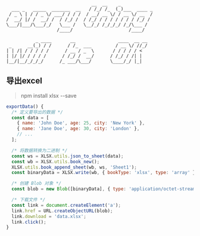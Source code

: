 
                                    __  __    _            
      ___ _   _____  _______  __   / /_/ /_  (_)___  ____ _
     / _ \ | / / _ \/ ___/ / / /  / __/ __ \/ / __ \/ __  /
    /  __/ |/ /  __/ /  / /_/ /  / /_/ / / / / / / / /_/ / 
    \___/|___/\___/_/   \___ /   \__/_/ /_/_/_/ /_/\___ /  
                       /____/                     /____/  
                       
               _ ____       __                ____  __ __
     _      __(_) / /      / /_  ___         / __ \/ //_/
    | | /| / / / / /      / __ / _  \       / / / / / <   
    | |/ |/ / / / /      / /_/ /  __/      / /_/ / /| |  
    |__/|__/_/_/_/      /_ ___/\___/       \____/_/ |_| 


## 导出excel
> npm install xlsx --save
```js
exportData() {
  /* 定义要导出的数据 */
  const data = [
    { name: 'John Doe', age: 25, city: 'New York' },
    { name: 'Jane Doe', age: 30, city: 'London' },
    // ...
  ];

  /* 将数据转换为二进制 */
  const ws = XLSX.utils.json_to_sheet(data);
  const wb = XLSX.utils.book_new();
  XLSX.utils.book_append_sheet(wb, ws, 'Sheet1');
  const binaryData = XLSX.write(wb, { bookType: 'xlsx', type: 'array' });

  /* 创建 Blob 对象 */
  const blob = new Blob([binaryData], { type: 'application/octet-stream' });

  /* 下载文件 */
  const link = document.createElement('a');
  link.href = URL.createObjectURL(blob);
  link.download = 'data.xlsx';
  link.click();
}
```

